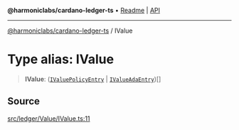 **@harmoniclabs/cardano-ledger-ts** • [Readme](../Introduction) \| [API](../globals)

***

[@harmoniclabs/cardano-ledger-ts](../Introduction) / IValue

# Type alias: IValue

> **IValue**: ([`IValuePolicyEntry`](IValuePolicyEntry) \| [`IValueAdaEntry`](IValueAdaEntry))[]

## Source

[src/ledger/Value/IValue.ts:11](https://github.com/HarmonicLabs/cardano-ledger-ts/blob/d1659b0/src/ledger/Value/IValue.ts#L11)
